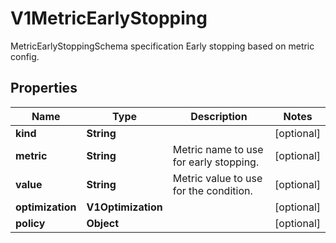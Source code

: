 

# V1MetricEarlyStopping

MetricEarlyStoppingSchema specification Early stopping based on metric config.

## Properties

Name | Type | Description | Notes
------------ | ------------- | ------------- | -------------
**kind** | **String** |  |  [optional]
**metric** | **String** | Metric name to use for early stopping. |  [optional]
**value** | **String** | Metric value to use for the condition. |  [optional]
**optimization** | **V1Optimization** |  |  [optional]
**policy** | **Object** |  |  [optional]



